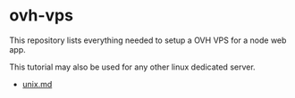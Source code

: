 # ovh-vps
This repository lists everything needed to setup a OVH VPS for a node web app.

This tutorial may also be used for any other linux dedicated server.

* [unix.md](unix.md)
